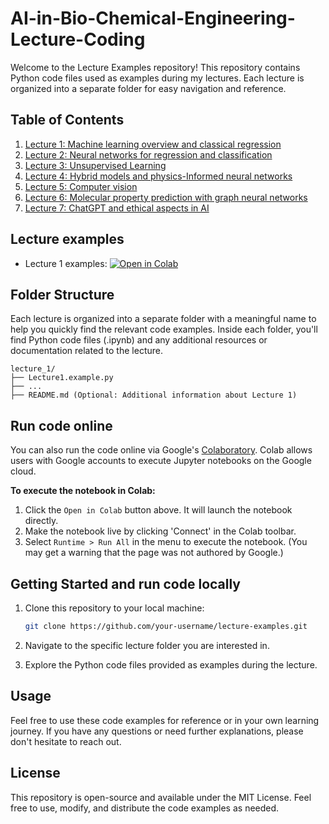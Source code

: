 # AI-in-Bio-Chemical-Engineering-Lecture-Coding

Welcome to the Lecture Examples repository! This repository contains Python code files used as examples during my lectures. Each lecture is organized into a separate folder for easy navigation and reference.

## Table of Contents

1. [Lecture 1: Machine learning overview and classical regression](https://github.com/process-intelligence-research/AI-in-Bio-Chemical-Engineering-Lecture-Coding/tree/main/Lecture%201)
2. [Lecture 2: Neural networks for regression and classification](https://github.com/process-intelligence-research/AI-in-Bio-Chemical-Engineering-Lecture-Coding/tree/main/Lecture%202)
3. [Lecture 3: Unsupervised Learning](https://github.com/process-intelligence-research/AI-in-Bio-Chemical-Engineering-Lecture-Coding/tree/main/Lecture%203)
4. [Lecture 4: Hybrid models and physics-Informed neural networks](https://github.com/process-intelligence-research/AI-in-Bio-Chemical-Engineering-Lecture-Coding/tree/main/Lecture%204)
5. [Lecture 5: Computer vision](https://github.com/process-intelligence-research/AI-in-Bio-Chemical-Engineering-Lecture-Coding/tree/main/Lecture%205)
6. [Lecture 6: Molecular property prediction with graph neural networks](https://github.com/process-intelligence-research/AI-in-Bio-Chemical-Engineering-Lecture-Coding/tree/main/Lecture%206)
7. [Lecture 7: ChatGPT and ethical aspects in AI](https://github.com/process-intelligence-research/AI-in-Bio-Chemical-Engineering-Lecture-Coding/tree/main/Lecture%207)

## Lecture examples

- Lecture 1 examples: [![Open in Colab](https://colab.research.google.com/assets/colab-badge.svg)](https://colab.research.google.com/github/process-intelligence-research/AI-in-Bio-Chemical-Engineering-Lecture-Coding/blob/main/Lecture%201/Lecture1_examples.ipynb)


## Folder Structure

Each lecture is organized into a separate folder with a meaningful name to help you quickly find the relevant code examples. Inside each folder, you'll find Python code files (.ipynb) and any additional resources or documentation related to the lecture.

   ```
lecture_1/
├── Lecture1.example.py
├── ...
├── README.md (Optional: Additional information about Lecture 1)
```

## Run code online

You can also run the code online via Google's [Colaboratory](https://research.google.com/colaboratory/). 
Colab allows users with Google accounts to execute Jupyter notebooks on the Google cloud. 

**To execute the notebook in Colab:**
1. Click the `Open in Colab` button above. It will launch the notebook directly.
2. Make the notebook live by clicking 'Connect' in the Colab toolbar. 
3. Select `Runtime > Run All` in the menu to execute the notebook. (You may get a warning that the page was not authored by Google.) 

## Getting Started and run code locally

1. Clone this repository to your local machine:

   ```bash
   git clone https://github.com/your-username/lecture-examples.git


2. Navigate to the specific lecture folder you are interested in.

3. Explore the Python code files provided as examples during the lecture.

## Usage
Feel free to use these code examples for reference or in your own learning journey. If you have any questions or need further explanations, please don't hesitate to reach out.

## License
This repository is open-source and available under the MIT License. Feel free to use, modify, and distribute the code examples as needed.
